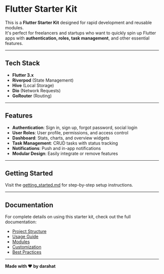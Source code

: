 # Flutter Starter Kit

This is a **Flutter Starter Kit** designed for rapid development and reusable modules.  
It's perfect for freelancers and startups who want to quickly spin up Flutter apps with **authentication, roles, task management**, and other essential features.

---

## Tech Stack

- **Flutter 3.x**
- **Riverpod** (State Management)
- **Hive** (Local Storage)
- **Dio** (Network Requests)
- **GoRouter** (Routing)

---

## Features

- **Authentication**: Sign in, sign up, forgot password, social login  
- **User Roles**: User profile, permissions, and access control  
- **Dashboard**: Stats, charts, and overview widgets  
- **Task Management**: CRUD tasks with status tracking  
- **Notifications**: Push and in-app notifications  
- **Modular Design**: Easily integrate or remove features  

---

## Getting Started

Visit the [getting_started.md](docs/getting_started.md) for step-by-step setup instructions.

---

## Documentation

For complete details on using this starter kit, check out the full documentation:

- [Project Structure](docs/project_structure.md)  
- [Usage Guide](docs/usage_guide.md)  
- [Modules](docs/modules/auth_module.md)  
- [Customization](docs/customization.md)  
- [Best Practices](docs/best_practices.md)  

---

**Made with ❤️ by darahat**
